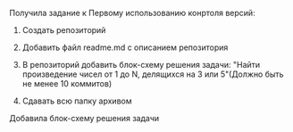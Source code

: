 Получила задание к Первому использованию конртоля версий:

1. Создать репозиторий

2. Добавить файл readme.md с описанием репозитория

3. В репозиторий добавить блок-схему решения задачи: "Найти произведение чисел от 1 до N, делящихся на 3 или 5"(Должно быть не менее 10 коммитов)

4. Сдавать всю папку архивом

Добавила блок-схему решения задачи

